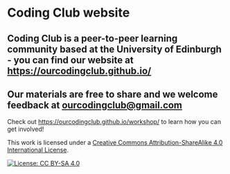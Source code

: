 # Coding Club website

## Coding Club is a peer-to-peer learning community based at the University of Edinburgh - you can find our website at https://ourcodingclub.github.io/

## Our materials are free to share and we welcome feedback at ourcodingclub@gmail.com

Check out https://ourcodingclub.github.io/workshop/ to learn how you can get involved!

This work is licensed under a [Creative Commons Attribution-ShareAlike 4.0 International License](https://creativecommons.org/licenses/by-sa/4.0/).

[![License: CC BY-SA 4.0](https://licensebuttons.net/l/by-sa/4.0/80x15.png)](https://creativecommons.org/licenses/by-sa/4.0/)

